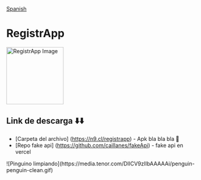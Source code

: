 [Spanish](README.md)
# RegistrApp

<img src="https://github.com/caillanes/QrApp_/assets/107156396/a76a31eb-e9da-40fd-982d-5af2b80b0dce" alt="RegistrApp Image" style="width: 150px; height: 150px;">

<br/>

## Link de descarga ⬇️⬇️

* [Carpeta del archivo] (https://n9.cl/registrapp) - Apk bla bla bla 🤑
* [Repo fake api] (https://github.com/caillanes/fakeApi) - fake api en vercel

<div>
  ![Pinguino limpiando](https://media.tenor.com/DlICV9zIlbAAAAAi/penguin-penguin-clean.gif)
</div>
